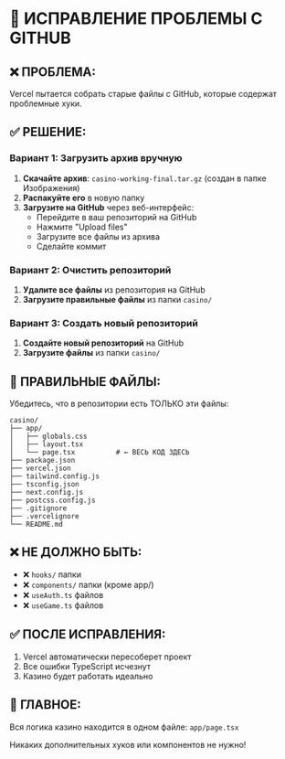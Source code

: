 # 🔧 ИСПРАВЛЕНИЕ ПРОБЛЕМЫ С GITHUB

## ❌ ПРОБЛЕМА:
Vercel пытается собрать старые файлы с GitHub, которые содержат проблемные хуки.

## ✅ РЕШЕНИЕ:

### Вариант 1: Загрузить архив вручную
1. **Скачайте архив**: `casino-working-final.tar.gz` (создан в папке Изображения)
2. **Распакуйте его** в новую папку
3. **Загрузите на GitHub** через веб-интерфейс:
   - Перейдите в ваш репозиторий на GitHub
   - Нажмите "Upload files"
   - Загрузите все файлы из архива
   - Сделайте коммит

### Вариант 2: Очистить репозиторий
1. **Удалите все файлы** из репозитория на GitHub
2. **Загрузите правильные файлы** из папки `casino/`

### Вариант 3: Создать новый репозиторий
1. **Создайте новый репозиторий** на GitHub
2. **Загрузите файлы** из папки `casino/`

## 📁 ПРАВИЛЬНЫЕ ФАЙЛЫ:

Убедитесь, что в репозитории есть ТОЛЬКО эти файлы:

```
casino/
├── app/
│   ├── globals.css
│   ├── layout.tsx
│   └── page.tsx          # ← ВЕСЬ КОД ЗДЕСЬ
├── package.json
├── vercel.json
├── tailwind.config.js
├── tsconfig.json
├── next.config.js
├── postcss.config.js
├── .gitignore
├── .vercelignore
└── README.md
```

## ❌ НЕ ДОЛЖНО БЫТЬ:
- ❌ `hooks/` папки
- ❌ `components/` папки (кроме app/)
- ❌ `useAuth.ts` файлов
- ❌ `useGame.ts` файлов

## ✅ ПОСЛЕ ИСПРАВЛЕНИЯ:
1. Vercel автоматически пересоберет проект
2. Все ошибки TypeScript исчезнут
3. Казино будет работать идеально

## 🎯 ГЛАВНОЕ:
Вся логика казино находится в одном файле: `app/page.tsx`

Никаких дополнительных хуков или компонентов не нужно!
